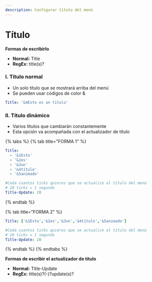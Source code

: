 ```yaml
---
description: Configurar título del menú
---
```


# Título

**Formas de escribirlo**

* **Normal:** Title
* **RegEx:** title\(s\)?

### I. Título normal

* Un solo título que se mostrará arriba del menú
* Se pueden usar códigos de color &

```yaml
Title: '&4Esto es un título'
```

### II. Título dinámico

* Varios títulos que cambiarán constantemente
* Esta opción va acompañada con el actualizador de título

{% tabs %}
{% tab title="FORMA 1" %}
```yaml
Title:
  - '&1Esto'
  - '&2es'
  - '&3un'
  - '&4título'
  - '&5animado'

#Cada cuantos ticks quieres que se actualice el título del menú
# 20 ticks = 1 segundo
Title-Update: 20
```
{% endtab %}

{% tab title="FORMA 2" %}
```yaml
Title: ['&1Esto','&2es','&3un','&4título','&5animado']

#Cada cuantos ticks quieres que se actualice el título del menú
# 20 ticks = 1 segundo
Title-Update: 20
```
{% endtab %}
{% endtabs %}

**Formas de escribir el actualizador de título**

* **Normal:** Title-Update
* **RegEx:** title\(s\)?\(-\)?update\(s\)?

